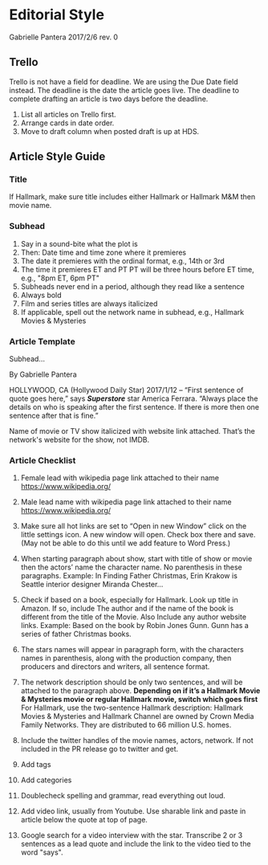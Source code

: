 # Editorial Style

Gabrielle Pantera 2017/2/6 rev. 0

## Trello

Trello is not have a field for deadline. We are using the Due Date field instead. The deadline is the date the article goes live. The deadline to complete drafting an article is two days before the deadline.

1. List all articles on Trello first. 
2. Arrange cards in date order.
3. Move to draft column when posted draft is up at HDS.  

## Article Style Guide

### Title

If Hallmark, make sure title includes either Hallmark or Hallmark M&M then movie name. 

### Subhead 

1. Say in a sound-bite what the plot is
2. Then: Date time and time zone where it premieres
3. The date it premieres with the ordinal format, e.g., 14th or 3rd
4. The time it premieres ET and PT PT will be three hours before ET time, e.g., "8pm ET, 6pm PT"
5. Subheads never end in a period, although they read like a sentence
6. Always bold
7. Film and series titles are always italicized
8. If applicable, spell out the network name in subhead, e.g., Hallmark Movies & Mysteries

### Article Template

Subhead...

By Gabrielle Pantera

HOLLYWOOD, CA (Hollywood Daily Star) 2017/1/12 – “First sentence of quote goes here,” says ___Superstore___ star America Ferrara. “Always place the details on who is speaking after the first sentence. If there is more then one sentence after that is fine.” 

Name of movie or TV show italicized with website link attached. That’s the network's website for the show, not IMDB.

### Article Checklist

1. Female lead with wikipedia page link attached to their name  https://www.wikipedia.org/ 

1. Male lead name with wikipedia page link attached to their name  https://www.wikipedia.org/

1. Make sure all hot links are set to “Open in new Window” click on the little settings icon. A new window will open. Check box there and save. (May not be able to do this until we add feature to Word Press.)

1. When starting paragraph about show, start with title of show or movie then the actors’ name the character name. No parenthesis in these paragraphs. Example: In Finding Father Christmas, Erin Krakow is Seattle interior designer Miranda Chester…

1. Check if based on a book, especially for Hallmark. Look up title in Amazon. If so, include The author and if the name of the book is different from the title of the Movie. Also Include any author website links. Example: Based on the book by Robin Jones Gunn. Gunn has a series of father Christmas books.

1. The stars names will appear in paragraph form, with the characters names in parenthesis, along with the production company, then producers and directors and writers, all sentence format.

1. The network description should be only two sentences, and will be attached to the paragraph above. **Depending on if it’s a Hallmark Movie & Mysteries movie or regular Hallmark movie, switch which goes first** For Hallmark, use the two-sentence Hallmark description: Hallmark Movies & Mysteries and Hallmark Channel are owned by Crown Media Family Networks.  They are distributed to 66 million U.S. homes.

1. Include the twitter handles of the movie names, actors, network. If not included in the PR release go to twitter and get. 

1. Add tags

1. Add categories 

1. Doublecheck spelling and grammar, read everything out loud.

1. Add video link, usually from Youtube. Use sharable link and paste in article below the quote at top of page. 

1. Google search for a video interview with the star. Transcribe 2 or 3 sentences as a lead quote and include the link to the video tied to the word "says". 
